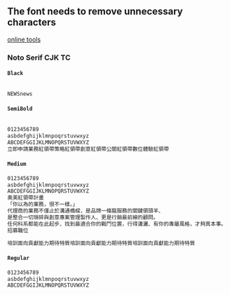 ## The font needs to remove unnecessary characters

[online tools](https://transfonter.org/)

### Noto Serif CJK TC

#### `Black`

```txt

NEWSnews

```

#### `SemiBold`

```txt

0123456789
asbdefghijklmnpoqrstuvwxyz
ABCDEFGGIJKLMNOPQRSTUVWXYZ
立即申請業務紅領帶策略紅領帶創意紅領帶公關紅領帶數位體驗紅領帶

```

#### `Medium`

```txt
0123456789
asbdefghijklmnpoqrstuvwxyz
ABCDEFGGIJKLMNOPQRSTUVWXYZ
奧美紅領帶計畫
「你以為的業務，很不一樣。」
代理商的業務不僅止於溝通橋樑，是品牌一條龍服務的關鍵領頭羊、
是整合一切瑣碎與創意專案管理製作人、更是行銷最前線的顧問。
任何科系都能在此起步、找到最適合你的戰鬥位置，行得瀟灑、有你的專屬風格，才夠真本事。
招募職位

培訓面向貢獻能力期待特質培訓面向貢獻能力期待特質培訓面向貢獻能力期待特質

```

#### `Regular`

```txt
0123456789
asbdefghijklmnpoqrstuvwxyz
ABCDEFGGIJKLMNOPQRSTUVWXYZ

```
